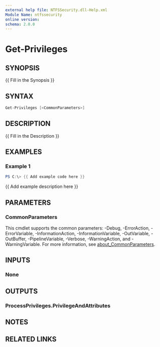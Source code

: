 ```yaml
---
external help file: NTFSSecurity.dll-Help.xml
Module Name: ntfssecurity
online version:
schema: 2.0.0
---
```


# Get-Privileges

## SYNOPSIS

{{ Fill in the Synopsis }}

## SYNTAX

```PowerShell
Get-Privileges [<CommonParameters>]
```

## DESCRIPTION

{{ Fill in the Description }}

## EXAMPLES

### Example 1

```PowerShell
PS C:\> {{ Add example code here }}
```

{{ Add example description here }}

## PARAMETERS

### CommonParameters

This cmdlet supports the common parameters: -Debug, -ErrorAction, -ErrorVariable, -InformationAction, -InformationVariable, -OutVariable, -OutBuffer, -PipelineVariable, -Verbose, -WarningAction, and -WarningVariable. For more information, see [about_CommonParameters](http://go.microsoft.com/fwlink/?LinkID=113216).

## INPUTS

### None

## OUTPUTS

### ProcessPrivileges.PrivilegeAndAttributes

## NOTES

## RELATED LINKS
